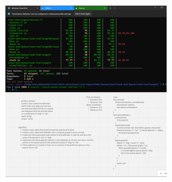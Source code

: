 ![animal Shelter tests](Screenshot%202023-07-10%20184636.png)
![animal Shelter whiteboard](/javascript//stack-and-Queue/code-challenge12/Screenshot.png)